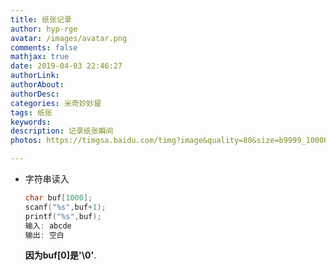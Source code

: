 ```yaml
---
title: 纸张记录
author: hyp-rge
avatar: /images/avatar.png
comments: false
mathjax: true
date: 2019-04-03 22:46:27
authorLink:
authorAbout:
authorDesc:
categories: 米奇妙妙屋
tags: 纸张
keywords:
description: 记录纸张瞬间
photos: https://timgsa.baidu.com/timg?image&quality=80&size=b9999_10000&sec=1555606985164&di=be984e29b16e372b7c04402bdc81c2f6&imgtype=0&src=http%3A%2F%2Fbpic.ooopic.com%2F15%2F98%2F19%2F15981982-7b44de2f1b2256153ca8573d5cb170f3.jpg

---
```

- 字符串读入
    ```cpp
    char buf[1000];
    scanf("%s",buf+1);
    printf("%s",buf);
    输入: abcde
    输出: 空白
    ```
    **因为buf[0]是'\0'**.
